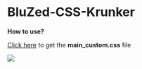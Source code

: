# BluZed-CSS-Krunker

**How to use?**

[Click here](https://dsc.gg/bluzed) to get the **main_custom.css** file



![](https://krunker.io/img/logo_1.png)
